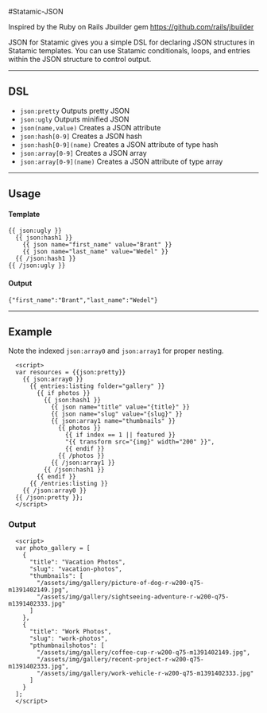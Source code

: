 #Statamic-JSON

Inspired by the Ruby on Rails Jbuilder gem https://github.com/rails/jbuilder

JSON for Statamic gives you a simple DSL for declaring JSON structures in Statamic templates. You can use Statamic conditionals, loops, and entries within the JSON structure to control output.

---

## DSL

- `json:pretty` Outputs pretty JSON
- `json:ugly` Outputs minified JSON
- `json(name,value)` Creates a JSON attribute
- `json:hash[0-9]` Creates a JSON hash
- `json:hash[0-9](name)` Creates a JSON attribute of type hash
- `json:array[0-9]` Creates a JSON array
- `json:array[0-9](name)` Creates a JSON attribute of type array

---

## Usage

#### Template
```
{{ json:ugly }}
  {{ json:hash1 }}
    {{ json name="first_name" value="Brant" }}
    {{ json name="last_name" value="Wedel" }}
  {{ /json:hash1 }}
{{ /json:ugly }}
```
#### Output
`{"first_name":"Brant","last_name":"Wedel"}`

---

## Example

Note the indexed `json:array0` and `json:array1` for proper nesting.

```
  <script>
  var resources = {{json:pretty}}
    {{ json:array0 }}
      {{ entries:listing folder="gallery" }}
        {{ if photos }}
          {{ json:hash1 }}
            {{ json name="title" value="{title}" }}
            {{ json name="slug" value="{slug}" }}
            {{ json:array1 name="thumbnails" }}
              {{ photos }}
                {{ if index == 1 || featured }}
                "{{ transform src="{img}" width="200" }}",
                {{ endif }}
              {{ /photos }}
            {{ /json:array1 }}
          {{ /json:hash1 }}
        {{ endif }}
      {{ /entries:listing }}
    {{ /json:array0 }}
  {{ /json:pretty }};
  </script>
```

### Output
```
  <script>
  var photo_gallery = [
    {
      "title": "Vacation Photos",
      "slug": "vacation-photos",
      "thumbnails": [
        "/assets/img/gallery/picture-of-dog-r-w200-q75-m1391402149.jpg",
        "/assets/img/gallery/sightseeing-adventure-r-w200-q75-m1391402333.jpg"
      ]
    },
    {
      "title": "Work Photos",
      "slug": "work-photos",
      "pthumbnailshotos": [
        "/assets/img/gallery/coffee-cup-r-w200-q75-m1391402149.jpg",
        "/assets/img/gallery/recent-project-r-w200-q75-m1391402333.jpg",
        "/assets/img/gallery/work-vehicle-r-w200-q75-m1391402333.jpg"
      ]
    }
  ];
  </script>
```
